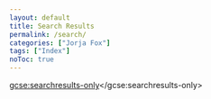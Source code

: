 ```yaml
---
layout: default
title: Search Results
permalink: /search/
categories: ["Jorja Fox"]
tags: ["Index"]
noToc: true
---
```


<script>
  (function() {
    var cx = '017016624276440630536:_fdocr4yavg';
    var gcse = document.createElement('script');
    gcse.type = 'text/javascript';
    gcse.async = true;
    gcse.src = (document.location.protocol == 'https:' ? 'https:' : 'http:') +
        '//cse.google.com/cse.js?cx=' + cx;
    var s = document.getElementsByTagName('script')[0];
    s.parentNode.insertBefore(gcse, s);
  })();
</script>
<gcse:searchresults-only></gcse:searchresults-only>